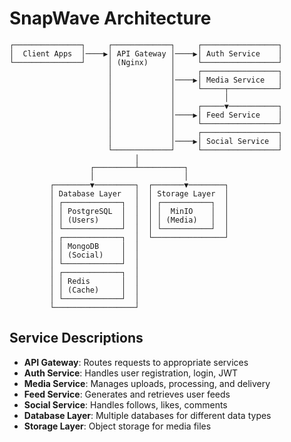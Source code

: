 # SnapWave Architecture

```
┌───────────────┐     ┌─────────────┐     ┌─────────────────┐
│  Client Apps  │────▶│ API Gateway │────▶│ Auth Service    │
└───────────────┘     │ (Nginx)     │     └─────────────────┘
                      │             │     ┌─────────────────┐
                      │             │────▶│ Media Service   │
                      │             │     └─────┬───────────┘
                      │             │           │
                      │             │     ┌─────▼───────────┐
                      │             │────▶│ Feed Service    │
                      │             │     └─────────────────┘
                      │             │     ┌─────────────────┐
                      │             │────▶│ Social Service  │
                      └─────────────┘     └─────────────────┘
                            │
                  ┌─────────┴──────────┐
                  │                    │
         ┌────────▼─────────┐  ┌───────▼────────┐
         │ Database Layer   │  │ Storage Layer  │
         │ ┌─────────────┐  │  │ ┌───────────┐  │
         │ │ PostgreSQL  │  │  │ │  MinIO    │  │
         │ │ (Users)     │  │  │ │ (Media)   │  │
         │ └─────────────┘  │  │ └───────────┘  │
         │ ┌─────────────┐  │  └────────────────┘
         │ │ MongoDB     │  │
         │ │ (Social)    │  │
         │ └─────────────┘  │
         │ ┌─────────────┐  │
         │ │ Redis       │  │
         │ │ (Cache)     │  │
         │ └─────────────┘  │
         └──────────────────┘
```

## Service Descriptions

- **API Gateway**: Routes requests to appropriate services
- **Auth Service**: Handles user registration, login, JWT
- **Media Service**: Manages uploads, processing, and delivery
- **Feed Service**: Generates and retrieves user feeds
- **Social Service**: Handles follows, likes, comments
- **Database Layer**: Multiple databases for different data types
- **Storage Layer**: Object storage for media files

